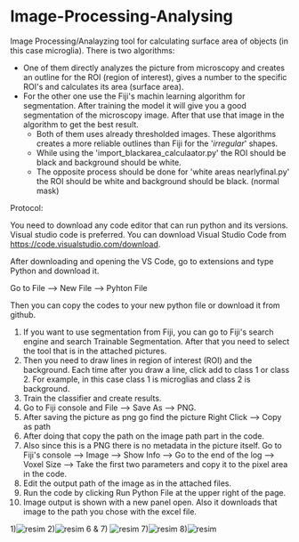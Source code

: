 # Image-Processing-Analysing
Image Processing/Analayzing tool for calculating surface area of objects (in this case microglia).
There is two algorithms:
* One of them directly analyzes the picture from microscopy and creates an outline for the ROI (region of interest), gives a number to the specific ROI's and calculates its area (surface area).
* For the other one use the Fiji's machin learning algorithm for segmentation. After training the model it will give you a good segmentation of the microscopy image. After that use that image in the algorithm to get the best result.
    * Both of them uses already thresholded images. These algorithms creates a more reliable outlines than Fiji for the '*irregular*' shapes.
    * While using the 'import_blackarea_calculaator.py' the ROI should be black and background should be white.
    * The opposite process should be done for 'white areas nearlyfinal.py' the ROI should be white and background should be black. (normal mask)
 
Protocol:

You need to download any code editor that can run python and its versions. Visual studio code is preferred. You can download Visual Studio Code from https://code.visualstudio.com/download. 

After downloading and opening the VS Code, go to extensions and type Python and download it. 

Go to File --> New File --> Pyhton File

Then you can copy the codes to your new python file or download it from github. 

1) If you want to use segmentation from Fiji, you can go to Fiji's search engine and search Trainable Segmentation. After that you need to select the tool that is in the attached pictures.
2) Then you need to draw lines in region of interest (ROI) and the background. Each time after you draw a line, click add to class 1 or class 2. For example, in this case class 1 is microglias and class 2 is background. 
3) Train the classifier and create results.
4) Go to Fiji console and File --> Save As --> PNG.
5) After saving the picture as png go find the picture Right Click --> Copy as path
6) After doing that copy the path on the image path part in the code.
7) Also since this is a PNG there is no metadata in the picture itself. Go to Fiji's console --> Image --> Show Info --> Go to the end of the log --> Voxel Size --> Take the first two parameters and copy it to the pixel area in the code.
8) Edit the output path of the image as in the attached files. 
9) Run the code by clicking Run Python File at the upper right of the page.
10) Image output is shown with a new panel open. Also it downloads that image to the path you chose with the excel file.  

1)![resim](https://github.com/EmirAktan/Image-Processing-Analysing/assets/115092603/dac8d7da-f003-4056-ad3a-0f58bcc0a5e0)
2)![resim](https://github.com/EmirAktan/Image-Processing-Analysing/assets/115092603/4aecbb77-a3e3-49d2-b4e6-717f0ea4b106)
6 & 7) ![resim](https://github.com/EmirAktan/Image-Processing-Analysing/assets/115092603/9dfec358-9840-4645-a1f4-c4bf58d9a9df)
7)![resim](https://github.com/EmirAktan/Image-Processing-Analysing/assets/115092603/1499f160-2d15-4cea-a0f1-9ee6c45b492c)
8)![resim](https://github.com/EmirAktan/Image-Processing-Analysing/assets/115092603/ff837bed-009d-4276-9f86-495edc52bc24)



